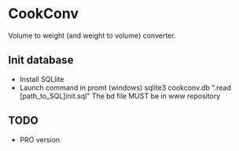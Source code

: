 # CookConv
Volume to weight (and weight to volume) converter.

## Init database
* Install SQLlite
* Launch command in promt (windows)
sqlite3 cookconv.db ".read [path_to_SQL]init.sql"
The bd file MUST be in www repository

## TODO
- PRO version
